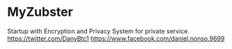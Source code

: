 # MyZubster
Startup with Encryption and Privacy System for private service.
https://twitter.com/DanyBtc1
https://www.facebook.com/daniel.nonso.9699
